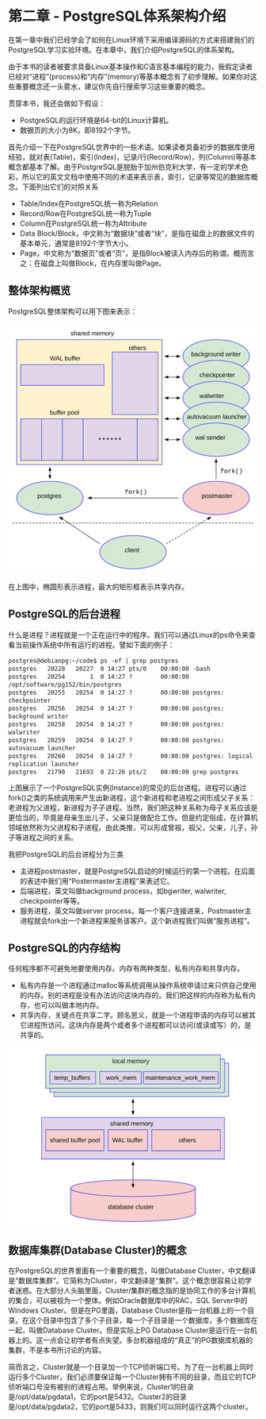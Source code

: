# 第二章 - PostgreSQL体系架构介绍

在第一章中我们已经学会了如何在Linux环境下采用编译源码的方式来搭建我们的PostgreSQL学习实验环境。在本章中，我们介绍PostgreSQL的体系架构。

由于本书的读者被要求具备Linux基本操作和C语言基本编程的能力，我假定读者已经对“进程”(process)和“内存”(memory)等基本概念有了初步理解。如果你对这些重要概念还一头雾水，建议你先自行搜索学习这些重要的概念。

贯穿本书，我还会做如下假设：
- PostgreSQL的运行环境是64-bit的Linux计算机。
- 数据页的大小为8K，即8192个字节。

首先介绍一下在PostgreSQL世界中的一些术语。如果读者具备初步的数据库使用经验，就对表(Table)，索引(Index)，记录/行(Record/Row)，列(Column)等基本概念都基本了解。由于PostgreSQL是脱胎于加州伯克利大学，有一定的学术色彩，所以它的英文文档中使用不同的术语来表示表，索引，记录等常见的数据库概念。下面列出它们的对照关系
- Table/Index在PostgreSQL统一称为Relation
- Record/Row在PostgreSQL统一称为Tuple
- Column在PostgreSQL统一称为Attribute
- Data Block/Block，中文称为“数据块”或者“块”，是指在磁盘上的数据文件的基本单元，通常是8192个字节大小。
- Page，中文称为“数据页”或者“页”，是指Block被读入内存后的称谓。概而言之：在磁盘上叫做Block，在内存里叫做Page。

## 整体架构概览

PostgreSQL整体架构可以用下图来表示：

![](d0015.svg)

在上图中，椭圆形表示进程，最大的矩形框表示共享内存。

## PostgreSQL的后台进程

什么是进程？进程就是一个正在运行中的程序。我们可以通过Linux的ps命令来查看当前操作系统中所有运行的进程。譬如下面的例子：
```
postgres@debianpg:~/code$ ps -ef | grep postgres
postgres   20228   20227  0 14:27 pts/0    00:00:00 -bash
postgres   20254       1  0 14:27 ?        00:00:00 /opt/software/pg152/bin/postgres
postgres   20255   20254  0 14:27 ?        00:00:00 postgres: checkpointer
postgres   20256   20254  0 14:27 ?        00:00:00 postgres: background writer
postgres   20258   20254  0 14:27 ?        00:00:00 postgres: walwriter
postgres   20259   20254  0 14:27 ?        00:00:00 postgres: autovacuum launcher
postgres   20260   20254  0 14:27 ?        00:00:00 postgres: logical replication launcher
postgres   21790   21693  0 22:26 pts/2    00:00:00 grep postgres
```
上图展示了一个PostgreSQL实例(Instance)的常见的后台进程。进程可以通过fork()之类的系统调用来产生出新进程，这个新进程和老进程之间形成父子关系：老进程为父进程，新进程为子子进程。当然，我们把这种关系称为母子关系应该是更恰当的，毕竟是母亲生出儿子，父亲只是做配合工作。但是约定俗成，在计算机领域依然称为父进程和子进程。由此类推，可以形成曾祖，祖父，父亲，儿子，孙子等进程之间的关系。

我把PostgreSQL的后台进程分为三类
- 主进程postmaster，就是PostgreSQL启动的时候运行的第一个进程。在后面的表述中我们用“Postermaster主进程”来表述它。
- 后端进程，英文叫做background process，如bgwriter, walwriter, checkpointer等等。
- 服务进程，英文叫做server process。每一个客户连接进来，Postmaster主进程就会fork出一个新进程来服务该客户。这个新进程我们叫做“服务进程”。

## PostgreSQL的内存结构

任何程序都不可避免地要使用内存。内存有两种类型，私有内存和共享内存。
- 私有内存是一个进程通过malloc等系统调用从操作系统申请过来只供自己使用的内存。别的进程是没有办法访问这块内存的。我们把这样的内存称为私有内存，也可以叫做本地内存。
- 共享内存，关键点在共享二字。顾名思义，就是一个进程申请的内存可以被其它进程所访问。这块内存是两个或者多个进程都可以访问(或读或写）的，是共享的。

![](d0020.svg)

## 数据库集群(Database Cluster)的概念

在PostgreSQL的世界里面有一个重要的概念，叫做Database Cluster，中文翻译是“数据库集群”。它简称为Cluster，中文翻译是“集群”。这个概念很容易让初学者迷惑。在大部分人头脑里面，Cluster/集群的概念指的是协同工作的多台计算机的集合，可以被视为一个整体。例如Oracle数据库中的RAC，SQL Server中的Windows Cluster。但是在PG里面，Database Cluster是指一台机器上的一个目录。在这个目录中包含了多个子目录，每一个子目录是一个数据库，多个数据库在一起，叫做Database Cluster。但是实际上PG Database Cluster是运行在一台机器上的。这一点会让初学者有点失望。多台机器组成的“真正”的PG数据库机器的集群，不是本书所讨论的内容。

简而言之，Cluster就是一个目录加一个TCP侦听端口号。为了在一台机器上同时运行多个Cluster，我们必须要保证每一个Cluster拥有不同的目录，而且它的TCP侦听端口号没有被别的进程占用。举例来说，Cluster1的目录是/opt/data/pgdata1，它的port是5432。Cluster2的目录是/opt/data/pgdata2，它的port是5433，则我们可以同时运行这两个cluster。
